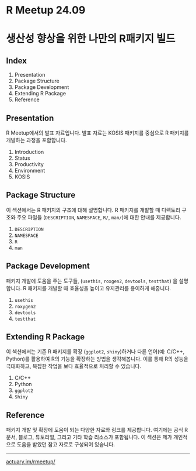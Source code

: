 # R Meetup 24.09

# 생산성 향상을 위한 나만의 R패키지 빌드

## Index

1.  Presentation
2.  Package Structure
3.  Package Development
4.  Extending R Package
5.  Reference

## Presentation

R Meetup에서의 발표 자료입니다. 발표 자료는 KOSIS 패키지를 중심으로 R 패키지를 개발하는 과정을 포함합니다.

1.  Introduction
2.  Status
3.  Productivity
4.  Environment
5.  KOSIS

## Package Structure

이 섹션에서는 R 패키지의 구조에 대해 설명합니다. R 패키지를 개발할 때 디렉토리 구조와 주요 파일들 (`DESCRIPTION`, `NAMESPACE`, `R/`, `man/`)에 대한 안내를 제공합니다.

1.  `DESCRIPTION`
2.  `NAMESPACE`
3.  `R`
4.  `man`

## Package Development

패키지 개발에 도움을 주는 도구들, (`usethis`, `roxgen2`, `devtools`, `testthat`) 을 설명합니다. R 패키지를 개발할 때 효율성을 높이고 유지관리를 용이하게 해줍니다.

1.  `usethis`
2.  `roxygen2`
3.  `devtools`
4.  `testthat`

## Extending R Package

이 섹션에서는 기존 R 패키지를 확장 (`ggplot2`, `shiny`)하거나 다른 언어(예: C/C++, Python)를 활용하여 R의 기능을 확장하는 방법을 생각해봅니다. 이를 통해 R의 성능을 극대화하고, 복잡한 작업을 보다 효율적으로 처리할 수 있습니다.

1.  C/C++
2.  Python
3.  `ggplot2`
4.  `Shiny`

## Reference

패키지 개발 및 확장에 도움이 되는 다양한 자료와 링크를 제공합니다. 여기에는 공식 R 문서, 블로그, 튜토리얼, 그리고 기타 학습 리소스가 포함됩니다. 이 섹션은 제가 개인적으로 도움을 받았던 참고 자료로 구성되어 있습니다.

------------------------------------------------------------------------

<a href="https://actuary.im/rmeetup/" target="_blank" rel="noopener noreferrer">actuary.im/rmeetup/</a>
